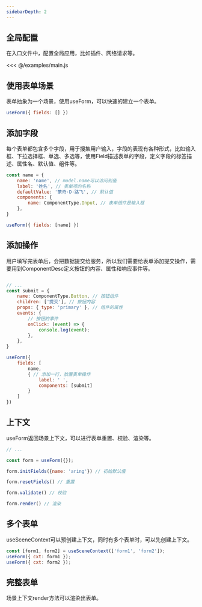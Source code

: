 ```yaml
---
sidebarDepth: 2
---
```


## 全局配置
在入口文件中，配置全局应用，比如插件、网络请求等。

<<< @/examples/main.js

## 使用表单场景
表单抽象为一个场景，使用useForm，可以快速的建立一个表单。
```js
useForm({ fields: [] })
```

## 添加字段
每个表单都包含多个字段，用于搜集用户输入，字段的表现有各种形式，比如输入框、下拉选择框、单选、多选等，使用Field描述表单的字段，定义字段的标签描述、属性名、默认值、组件等。
```js
const name = {
    name: 'name', // model.name可以访问到值
    label: '姓名', // 表单项的名称
    defaultValue: '蒙奇·D·路飞', // 默认值
    components: {
        name: ComponentType.Input, // 表单组件是输入框
    },
}

useForm({ fields: [name] })

```

## 添加操作
用户填写完表单后，会把数据提交给服务，所以我们需要给表单添加提交操作，需要用到ComponentDesc定义按钮的内容、属性和响应事件等。
```js

// ...
const submit = {                 
    name: ComponentType.Button, // 按钮组件
    children: ['提交'], // 按钮内容
    props: { type: 'primary' }, // 组件的属性
    events: {
        // 按钮的事件
        onClick: (event) => {
            console.log(event);
        },
    },
}

useForm({
    fields: [
        name,
        { // 添加一行，放置表单操作
            label: ' ',
            components: [submit]
        }
    ] 
})

```

## 上下文
useForm返回场景上下文，可以进行表单重置、校验、渲染等。
```js
// ...

const form = useForm({});

form.initFields({name: 'aring'}) // 初始默认值

form.resetFields() // 重置

form.validate() // 校验

form.render() // 渲染

```

## 多个表单
useSceneContext可以预创建上下文，同时有多个表单时，可以先创建上下文。
```js
const [form1, form2] = useSceneContext(['form1', 'form2']);
useForm({ cxt: form1 });
useForm({ cxt: form2 });
```

## 完整表单
场景上下文render方法可以渲染出表单。

<ExampleDoc>
<BaseForm>
</BaseForm>
<template #code>

<<< @/examples/base/form.js

</template>
</ExampleDoc>



